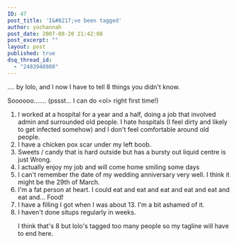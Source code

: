 ```yaml
---
ID: 47
post_title: 'I&#8217;ve been tagged'
author: yochannah
post_date: 2007-08-20 21:42:08
post_excerpt: ""
layout: post
published: true
dsq_thread_id:
  - "2483948980"
---
```

.... by lolo, and I now I have to tell 8 things you didn't know.

Soooooo....... (pssst... I can do &lt;ol&gt; right first time!)

<ol>

<li>I worked at a hospital for a year and a half, doing a job that involved admin and surrounded old people. I hate hospitals (I feel dirty and likely to get infected somehow) and I don't feel comfortable around old people.</li>

<li>I have a chicken pox scar under my left boob.</li>

<li>Sweets / candy that is hard outside but has a bursty out liquid centre is just Wrong.</li>

<li>I actually enjoy my job and will come home smiling some days</li>

<li>I can't remember the date of my wedding anniversary very well. I think it might be the 29th of March.</li>

<li>I'm a fat person at heart. I could eat and eat and eat and eat and eat and eat and... Food!</li>

<li>I have a filling I got when I was about 13. I'm a bit ashamed of it.</li>

<li>I haven't done situps regularly in weeks.</li>

I think that's 8 but lolo's tagged too many people so my tagline will have to end here.

</ol>